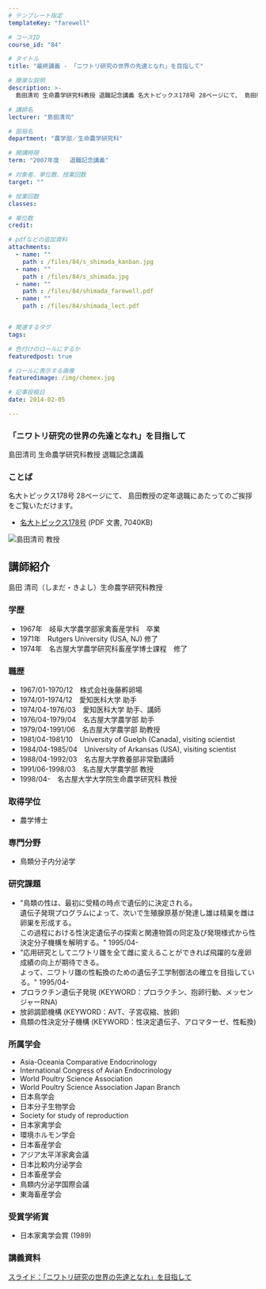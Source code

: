 ```yaml
---
# テンプレート指定
templateKey: "farewell"

# コースID
course_id: "84"

# タイトル
title: "最終講義 - 「ニワトリ研究の世界の先達となれ」を目指して"

# 簡単な説明
description: >-
  島田清司 生命農学研究科教授 退職記念講義 名大トピックス178号 28ページにて、 島田教授の定年退職にあたってのご挨拶をご覧いただけます。   * [名大トピックス178号](ht...

# 講師名
lecturer: "島田清司"

# 部局名
department: "農学部／生命農学研究科"

# 開講時限
term: "2007年度	退職記念講義"

# 対象者、単位数、授業回数
target: ""

# 授業回数
classes: 

# 単位数
credit: 

# pdfなどの追加資料
attachments: 
  - name: "" 
    path : /files/84/s_shimada_kanban.jpg
  - name: "" 
    path : /files/84/s_shimada.jpg
  - name: "" 
    path : /files/84/shimada_farewell.pdf
  - name: "" 
    path : /files/84/shimada_lect.pdf


# 関連するタグ
tags:

# 色付けのロールにするか
featuredpost: true

# ロールに表示する画像
featuredimage: /img/chemex.jpg

# 記事投稿日
date: 2014-02-05

---
```

### 「ニワトリ研究の世界の先達となれ」を目指して 

島田清司 生命農学研究科教授 退職記念講義 

### ことば

名大トピックス178号 28ページにて、 島田教授の定年退職にあたってのご挨拶をご覧いただけます。 

  * [名大トピックス178号](http://www.nagoya-u.ac.jp/about-nu/public-relations/publication/upload_images/no178.pdf) (PDF 文書, 7040KB)

![島田清司 教授](/files/84/s_shimada.jpg) 
## 講師紹介

島田 清司（しまだ・きよし）生命農学研究科教授 

### 学歴

  * 1967年　岐阜大学農学部家禽畜産学科　卒業
  * 1971年　Rutgers University (USA, NJ) 修了
  * 1974年　名古屋大学農学研究科畜産学博士課程　修了

### 職歴

  * 1967/01-1970/12　株式会社後藤孵卵場
  * 1974/01-1974/12　愛知医科大学 助手
  * 1974/04-1976/03　愛知医科大学 助手、講師
  * 1976/04-1979/04　名古屋大学農学部 助手
  * 1979/04-1991/06　名古屋大学農学部 助教授
  * 1981/04-1981/10　University of Guelph (Canada), visiting scientist
  * 1984/04-1985/04　University of Arkansas (USA), visiting scientist
  * 1988/04-1992/03　名古屋大学教養部非常勤講師
  * 1991/06-1998/03　名古屋大学農学部 教授
  * 1998/04-　名古屋大学大学院生命農学研究科 教授

### 取得学位

  * 農学博士

### 専門分野

  * 鳥類分子内分泌学

### 研究課題

  * "鳥類の性は、最初に受精の時点で遺伝的に決定される。  
    遺伝子発現プログラムによって、次いで生殖腺原基が発達し雄は精巣を雌は卵巣を形成する。  
    この過程における性決定遺伝子の探索と関連物質の同定及び発現様式から性決定分子機構を解明する。" 1995/04- 
  * "応用研究としてニワトリ雛を全て雌に変えることができれば飛躍的な産卵成績の向上が期待できる。  
    よって、ニワトリ雛の性転換のための遺伝子工学制御法の確立を目指している。" 1995/04- 
  * プロラクチン遺伝子発現 (KEYWORD：プロラクチン、抱卵行動、メッセンジャーRNA) 
  * 放卵調節機構 (KEYWORD：AVT、子宮収縮、放卵) 
  * 鳥類の性決定分子機構 (KEYWORD：性決定遺伝子、アロマターゼ、性転換) 

### 所属学会

  * Asia-Oceania Comparative Endocrinology
  * International Congress of Avian Endocrinology
  * World Poultry Science Association
  * World Poultry Science Association Japan Branch
  * 日本鳥学会
  * 日本分子生物学会
  * Society for study of reproduction 
  * 日本家禽学会
  * 環境ホルモン学会
  * 日本畜産学会
  * アジア太平洋家禽会議
  * 日本比較内分泌学会
  * 日本畜産学会 
  * 鳥類内分泌学国際会議
  * 東海畜産学会

### 受賞学術賞

  * 日本家禽学会賞 (1989)
### 講義資料


[スライド：「ニワトリ研究の世界の先達となれ」を目指して](/files/84/shimada_lect.pdf) 
